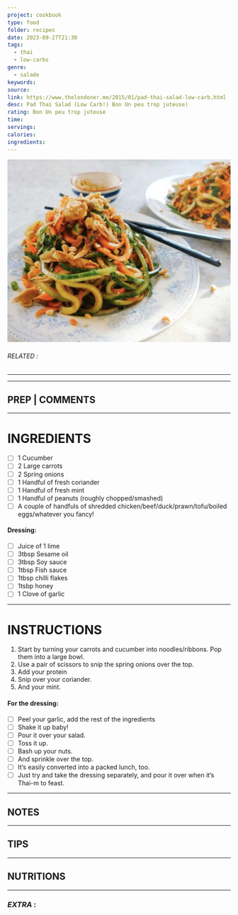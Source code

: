 ```yaml
---
project: cookbook
type: food
folder: recipes
date: 2023-09-27T21:30
tags:
  - thai
  - low-carbs
genre:
  - salade
keywords: 
source: 
link: https://www.thelondoner.me/2015/01/pad-thai-salad-low-carb.html
desc: Pad Thai Salad (Low Carb!) Bon Un peu trop juteuse)
rating: Bon Un peu trop juteuse
time: 
servings: 
calories: 
ingredients:
---
```


![IMAGE](image_479.png)

###### *RELATED* : 
---


---
## PREP | COMMENTS



---
# INGREDIENTS

- [ ] 1 Cucumber
- [ ] 2 Large carrots
- [ ] 2 Spring onions
- [ ] 1 Handful of fresh coriander
- [ ] 1 Handful of fresh mint
- [ ] 1 Handful of peanuts (roughly chopped/smashed)
- [ ] A couple of handfuls of shredded chicken/beef/duck/prawn/tofu/boiled eggs/whatever you fancy!

#### Dressing:

- [ ] Juice of 1 lime
- [ ] 3tbsp Sesame oil
- [ ] 3tbsp Soy sauce
- [ ] 1tbsp Fish sauce
- [ ] 1tbsp chilli flakes
- [ ] 1tsbp honey
- [ ] 1 Clove of garlic

---
# INSTRUCTIONS

1. Start by turning your carrots and cucumber into noodles/ribbons. Pop them into a large bowl.
2. Use a pair of scissors to snip the spring onions over the top.
3. Add your protein
4. Snip over your coriander.
5. And your mint.

#### For the dressing:

- [ ] Peel your garlic, add the rest of the ingredients
- [ ] Shake it up baby!
- [ ] Pour it over your salad.
- [ ] Toss it up.
- [ ] Bash up your nuts.
- [ ] And sprinkle over the top.
- [ ] It’s easily converted into a packed lunch, too.
- [ ] Just try and take the dressing separately, and pour it over when it’s Thai-m to feast.

---
## NOTES



---
## TIPS



---
## NUTRITIONS



---
### *EXTRA* :




